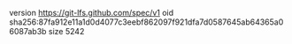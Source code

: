 version https://git-lfs.github.com/spec/v1
oid sha256:87fa912e11a1d0d4077c3eebf862097f921dfa7d0587645ab64365a06087ab3b
size 5242
